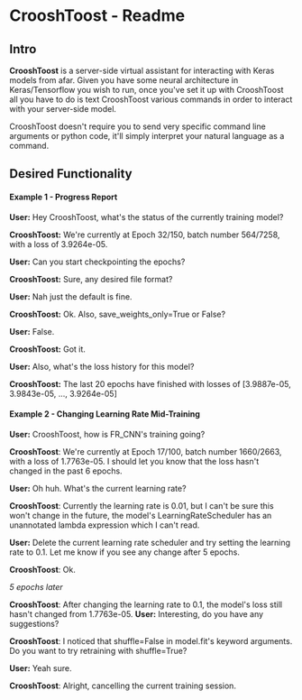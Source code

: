 # CrooshToost - Readme

## Intro

**CrooshToost** is a server-side virtual assistant for interacting with Keras models from afar. Given you have some neural architecture in Keras/Tensorflow you wish to run, once you've set it up with CrooshToost all you have to do is
text CrooshToost various commands in order to interact with your server-side model.

CrooshToost doesn't require you to send very specific command line arguments or python code, it'll simply interpret your natural language as a command.

## Desired Functionality

#### Example 1 - Progress Report

**User:** Hey CrooshToost, what's the status of the currently training model?

**CrooshToost:** We're currently at Epoch 32/150,  batch number 564/7258, with a loss of 3.9264e-05.

**User:** Can you start checkpointing the epochs?

**CrooshToost:** Sure, any desired file format?

**User:** Nah just the default is fine.

**CrooshToost:** Ok. Also, save_weights_only=True or False?

**User:** False.

**CrooshToost:** Got it.

**User:** Also, what's the loss history for this model?

**CrooshToost:** The last 20 epochs have finished with losses of [3.9887e-05, 3.9843e-05, ..., 3.9264e-05]

#### Example 2 - Changing Learning Rate Mid-Training

**User:** CrooshToost, how is FR_CNN's training going?

**CrooshToost**: We're currently at Epoch 17/100, batch number 1660/2663, with a loss of 1.7763e-05. I should let you know that the loss hasn't changed in the past 6 epochs.

**User:** Oh huh. What's the current learning rate?

**CrooshToost**: Currently the learning rate is 0.01, but I can't be sure this won't change in the future, the model's LearningRateScheduler has an unannotated lambda expression which I can't read.

**User:** Delete the current learning rate scheduler and try setting the learning rate to 0.1. Let me know if you see any change after 5 epochs.

**CrooshToost**: Ok.

*5 epochs later*

**CrooshToost**: After changing the learning rate to 0.1, the model's loss still hasn't changed from 1.7763e-05.
**User:** Interesting, do you have any suggestions?

**CrooshToost**: I noticed that shuffle=False in model.fit's keyword arguments. Do you want to try retraining with shuffle=True?

**User:** Yeah sure.

**CrooshToost**: Alright, cancelling the current training session.